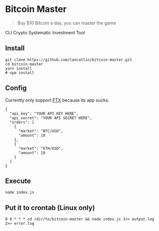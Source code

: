 # Bitcoin Master

> Buy $10 Bitcoin a day, you can master the game

CLI Crypto Systematic Investment Tool

## Install

```
git clone https://github.com/lancatlin/bitcoin-master.git
cd bitcoin-master
yarn install
# npm install
```

## Config

Currently only support [FTX](https://ftx.com) because its app sucks.

```
{
  "api_key": "YOUR API KEY HERE",
  "api_secret": "YOUR API SECRET HERE",
  "orders": [
    {
      "market": "BTC/USD",
      "amount": 10
    },
    {
      "market": "ETH/USD",
      "amount": 10
    }
  ]
}
```

## Execute

```
node index.js
```

## Put it to crontab (Linux only)

```
0 8 * * * cd /dir/to/bitcoin-master && node index.js 1>> output.log 2>> error.log
```

